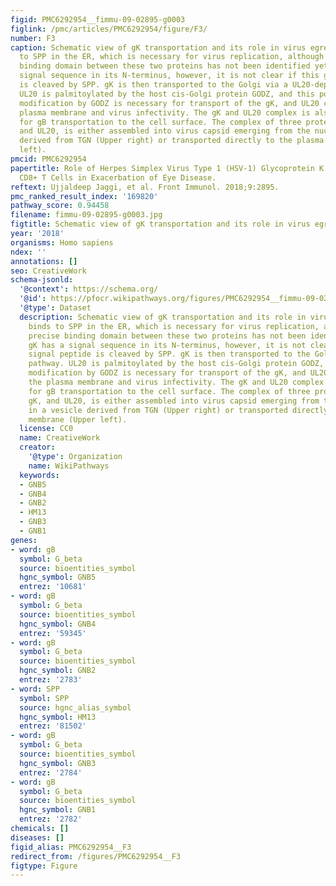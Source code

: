```yaml
---
figid: PMC6292954__fimmu-09-02895-g0003
figlink: /pmc/articles/PMC6292954/figure/F3/
number: F3
caption: Schematic view of gK transportation and its role in virus egress. gK binds
  to SPP in the ER, which is necessary for virus replication, although the precise
  binding domain between these two proteins has not been identified yet. gK has a
  signal sequence in its N-terminus, however, it is not clear if this gK signal peptide
  is cleaved by SPP. gK is then transported to the Golgi via a UL20-dependent pathway.
  UL20 is palmitoylated by the host cis-Golgi protein GODZ, and this post-translational
  modification by GODZ is necessary for transport of the gK, and UL20 complex to the
  plasma membrane and virus infectivity. The gK and UL20 complex is also required
  for gB transportation to the cell surface. The complex of three proteins, gB, gK,
  and UL20, is either assembled into virus capsid emerging from the nucleus in a vesicle
  derived from TGN (Upper right) or transported directly to the plasma membrane (Upper
  left).
pmcid: PMC6292954
papertitle: Role of Herpes Simplex Virus Type 1 (HSV-1) Glycoprotein K (gK) Pathogenic
  CD8+ T Cells in Exacerbation of Eye Disease.
reftext: Ujjaldeep Jaggi, et al. Front Immunol. 2018;9:2895.
pmc_ranked_result_index: '169820'
pathway_score: 0.94458
filename: fimmu-09-02895-g0003.jpg
figtitle: Schematic view of gK transportation and its role in virus egress
year: '2018'
organisms: Homo sapiens
ndex: ''
annotations: []
seo: CreativeWork
schema-jsonld:
  '@context': https://schema.org/
  '@id': https://pfocr.wikipathways.org/figures/PMC6292954__fimmu-09-02895-g0003.html
  '@type': Dataset
  description: Schematic view of gK transportation and its role in virus egress. gK
    binds to SPP in the ER, which is necessary for virus replication, although the
    precise binding domain between these two proteins has not been identified yet.
    gK has a signal sequence in its N-terminus, however, it is not clear if this gK
    signal peptide is cleaved by SPP. gK is then transported to the Golgi via a UL20-dependent
    pathway. UL20 is palmitoylated by the host cis-Golgi protein GODZ, and this post-translational
    modification by GODZ is necessary for transport of the gK, and UL20 complex to
    the plasma membrane and virus infectivity. The gK and UL20 complex is also required
    for gB transportation to the cell surface. The complex of three proteins, gB,
    gK, and UL20, is either assembled into virus capsid emerging from the nucleus
    in a vesicle derived from TGN (Upper right) or transported directly to the plasma
    membrane (Upper left).
  license: CC0
  name: CreativeWork
  creator:
    '@type': Organization
    name: WikiPathways
  keywords:
  - GNB5
  - GNB4
  - GNB2
  - HM13
  - GNB3
  - GNB1
genes:
- word: gB
  symbol: G_beta
  source: bioentities_symbol
  hgnc_symbol: GNB5
  entrez: '10681'
- word: gB
  symbol: G_beta
  source: bioentities_symbol
  hgnc_symbol: GNB4
  entrez: '59345'
- word: gB
  symbol: G_beta
  source: bioentities_symbol
  hgnc_symbol: GNB2
  entrez: '2783'
- word: SPP
  symbol: SPP
  source: hgnc_alias_symbol
  hgnc_symbol: HM13
  entrez: '81502'
- word: gB
  symbol: G_beta
  source: bioentities_symbol
  hgnc_symbol: GNB3
  entrez: '2784'
- word: gB
  symbol: G_beta
  source: bioentities_symbol
  hgnc_symbol: GNB1
  entrez: '2782'
chemicals: []
diseases: []
figid_alias: PMC6292954__F3
redirect_from: /figures/PMC6292954__F3
figtype: Figure
---
```

